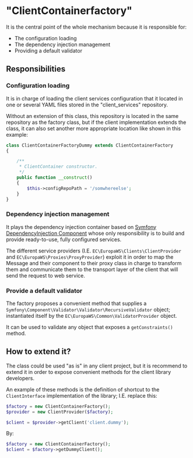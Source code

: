# "ClientContainerfactory"

It is the central point of the whole mechanism because it is responsible for:
- The configuration loading
- The dependency injection management
- Providing a default validator

## Responsibilities

### Configuration loading

It is in charge of loading the client services configuration that it located in
one or several YAML files stored in the "client_services" repository.
 
Without an extension of this class, this repository is located in the same repository 
as the factory class, but if the client implementation extends the class, it can also 
set another  more appropriate location like shown in this example:

```php
class ClientContainerFactoryDummy extends ClientContainerFactory
{

    /**
     * ClientContainer constructor.
     */
    public function __construct()
    {
        $this->configRepoPath = '/somwhereelse';
    }
}
```

### Dependency injection management

It plays the dependency injection container based on 
[Symfony DependencyInjection Component](https://symfony.com/doc/current/components/dependency_injection.html)
whose only responsibility is to build and provide ready-to-use, fully configured services.

The different service providers (I.E. `EC\EuropaWS\Clients\ClientProvider`
and `EC\EuropaWS\Proxies\ProxyProvider`) exploit it in 
order to map the Message and their component to their proxy class in charge to 
transform them and communicate them to the transport layer of the client that will send the
request to web service.

### Provide a default validator

The factory proposes a convenient method that supplies a 
`Symfony\Component\Validator\Validator\RecursiveValidator` object; instantiated itself by the 
`EC\EuropaWS\Common\ValidatorProvider` object.

It can be used to validate any object that exposes a `getConstraints()` method.

## How to extend it?

The class could be used "as is" in any client project, but it is recommend to extend it in order 
to expose convenient methods for the client library developers.

An example of these methods is the definition of shortcut to the `ClientInterface` implementation 
of the library; I.E. replace this:

```php
$factory = new ClientContainerFactory();
$provider = new ClientProvider($factory);

$client = $provider->getClient('client.dummy');
```

By:

```php
$factory = new ClientContainerFactory();
$client = $factory->getDummyClient();

```





